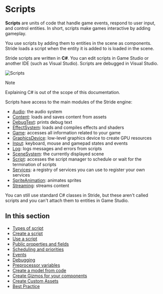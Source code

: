 # Scripts

**Scripts** are units of code that handle game events, respond to user input, and control entities. In short, scripts make games interactive by adding gameplay.

You use scripts by adding them to entities in the scene as components. Stride loads a script when the entity it is added to is loaded in the scene.

Stride scripts are written in **C#**. You can edit scripts in Game Studio or another IDE (such as Visual Studio). Scripts are debugged in Visual Studio.

![Scripts](media/scripting_intro.png)

> [!NOTE]
> Explaining C# is out of the scope of this documentation.

Scripts have access to the main modules of the Stride engine:

* [Audio](xref:Stride.Engine.ScriptComponent.Audio): the audio system
* [Content](xref:Stride.Engine.ScriptComponent.Content): loads and saves content from assets
* [DebugText](xref:Stride.Engine.ScriptComponent.DebugText): prints debug text
* [EffectSystem](xref:Stride.Engine.ScriptComponent.EffectSystem): loads and compiles effects and shaders
* [Game](xref:Stride.Engine.ScriptComponent.Game): accesses all information related to your game
* [GraphicsDevice](xref:Stride.Engine.ScriptComponent.GraphicsDevice): low-level graphics device to create GPU resources
* [Input](xref:Stride.Engine.ScriptComponent.Input): keyboard, mouse and gamepad states and events
* [Log](xref:Stride.Engine.ScriptComponent.Log): logs messages and errors from scripts
* [SceneSystem](xref:Stride.Engine.ScriptComponent.SceneSystem): the currently displayed scene
* [Script](xref:Stride.Engine.ScriptComponent.Script): accesses the script manager to schedule or wait for the termination of scripts
* [Services](xref:Stride.Engine.ScriptComponent.Services): a registry of services you can use to register your own services
* [SpriteAnimation](xref:Stride.Engine.ScriptComponent.SpriteAnimation): animates sprites
* [Streaming](xref:Stride.Engine.ScriptComponent.Streaming): streams content

You can still use standard C# classes in Stride, but these aren't called scripts and you can't attach them to entities in Game Studio.

## In this section

* [Types of script](types-of-script.md)
* [Create a script](create-a-script.md)
* [Use a script](use-a-script.md)
* [Public properties and fields](public-properties-and-fields.md)
* [Scheduling and priorities](scheduling-and-priorities.md)
* [Events](events.md)
* [Debugging](debugging.md)
* [Preprocessor variables](preprocessor-variables.md)
* [Create a model from code](create-a-model-from-code.md)
* [Create Gizmos for your components](gizmos.md)
* [Create Custom Assets](custom-assets.md)
* [Best Practice](best-practice.md)